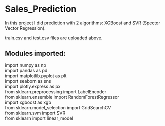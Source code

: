 # Sales_Prediction

In this project I did prediction with 2 algorithms: XGBoost and SVR (Spector Vector Regression).

train.csv and test.csv files are uploaded above.

## Modules imported:

import numpy as np <br>
import pandas as pd <br>
import matplotlib.pyplot as plt <br>
import seaborn as sns <br>
import plotly.express as px <br>
from sklearn.preprocessing import LabelEncoder <br>
from sklearn.ensemble import RandomForestRegressor <br> 
import xgboost as xgb <br>
from sklearn.model_selection import GridSearchCV <br>
from sklearn.svm import SVR <br>
from sklearn import linear_model <br>
